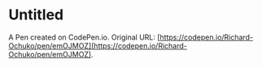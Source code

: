 # Untitled

A Pen created on CodePen.io. Original URL: [https://codepen.io/Richard-Ochuko/pen/emOJMOZ](https://codepen.io/Richard-Ochuko/pen/emOJMOZ).

